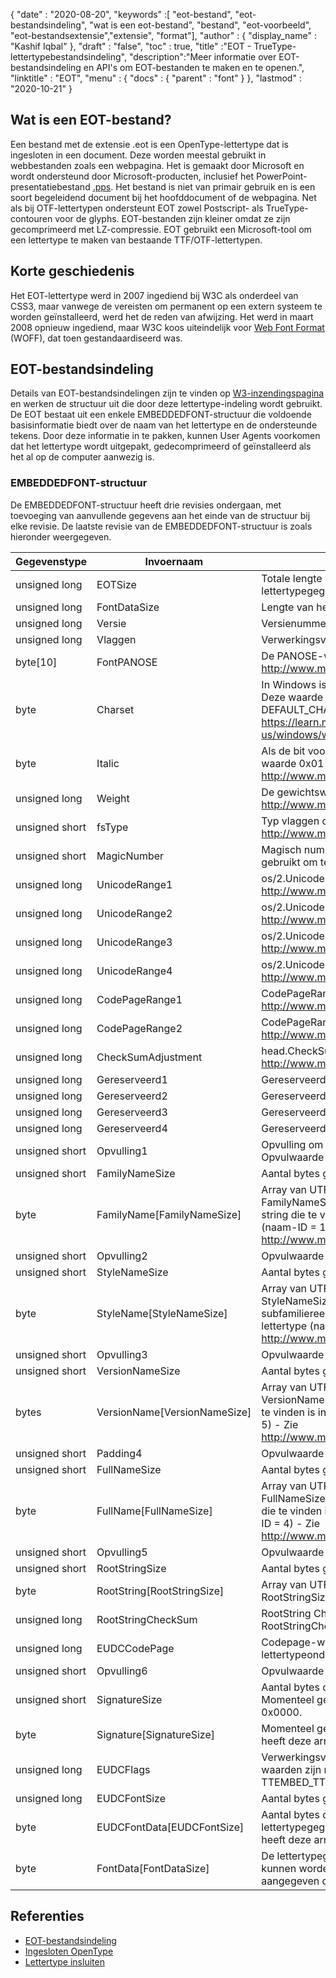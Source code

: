 {
  "date" : "2020-08-20",
  "keywords" :[ "eot-bestand", "eot-bestandsindeling", "wat is een eot-bestand", "bestand", "eot-voorbeeld", "eot-bestandsextensie","extensie", "format"],
  "author" : {
    "display_name" : "Kashif Iqbal"
},
  "draft" : "false",
  "toc" : true,
  "title" :"EOT - TrueType-lettertypebestandsindeling",
  "description":"Meer informatie over EOT-bestandsindeling en API's om EOT-bestanden te maken en te openen.",
  "linktitle" : "EOT",
  "menu" : {
    "docs" : {
      "parent" : "font"
}
},
  "lastmod" : "2020-10-21"
}

## Wat is een EOT-bestand?

Een bestand met de extensie .eot is een OpenType-lettertype dat is ingesloten in een document. Deze worden meestal gebruikt in webbestanden zoals een webpagina. Het is gemaakt door Microsoft en wordt ondersteund door Microsoft-producten, inclusief het PowerPoint-presentatiebestand [.pps](/nl/presentation/pps). Het bestand is niet van primair gebruik en is een soort begeleidend document bij het hoofddocument of de webpagina. Net als bij OTF-lettertypen ondersteunt EOT zowel Postscript- als TrueType-contouren voor de glyphs. EOT-bestanden zijn kleiner omdat ze zijn gecomprimeerd met LZ-compressie. EOT gebruikt een Microsoft-tool om een lettertype te maken van bestaande TTF/OTF-lettertypen.

## Korte geschiedenis

Het EOT-lettertype werd in 2007 ingediend bij W3C als onderdeel van CSS3, maar vanwege de vereisten om permanent op een extern systeem te worden geïnstalleerd, werd het de reden van afwijzing. Het werd in maart 2008 opnieuw ingediend, maar W3C koos uiteindelijk voor [Web Font Format](/nl/font/woff/) (WOFF), dat toen gestandaardiseerd was.

## EOT-bestandsindeling

Details van EOT-bestandsindelingen zijn te vinden op [W3-inzendingspagina](https://www.w3.org/Submission/EOT/#FileFormat) en werken de structuur uit die door deze lettertype-indeling wordt gebruikt. De EOT bestaat uit een enkele EMBEDDEDFONT-structuur die voldoende basisinformatie biedt over de naam van het lettertype en de ondersteunde tekens. Door deze informatie in te pakken, kunnen User Agents voorkomen dat het lettertype wordt uitgepakt, gedecomprimeerd of geïnstalleerd als het al op de computer aanwezig is.

### EMBEDDEDFONT-structuur
De EMBEDDEDFONT-structuur heeft drie revisies ondergaan, met toevoeging van aanvullende gegevens aan het einde van de structuur bij elke revisie. De laatste revisie van de EMBEDDEDFONT-structuur is zoals hieronder weergegeven.

|Gegevenstype|Invoernaam|Beschrijving|
---|---|---|
|unsigned long|EOTSize|Totale lengte van de structuur in bytes (inclusief string- en lettertypegegevens)|
|unsigned long|FontDataSize|Lengte van het OpenType-lettertype (FontData) in bytes|
|unsigned long|Versie|Versienummer van dit formaat - 0x00020002|
|unsigned long|Vlaggen|Verwerkingsvlaggen|
|byte[10]|FontPANOSE|De PANOSE-waarde voor dit lettertype - zie http://www.microsoft.com/typography/otspec/os2.htm#pan|
|byte|Charset|In Windows is dit afgeleid van TEXTMETRIC.tmCharSet. Deze waarde geeft de tekenset van het lettertype aan. DEFAULT_CHARSET (0x01) geeft geen voorkeur aan. - Zie https://learn.microsoft.com/en-us/windows/win32/api/wingdi/ns-wingdi-textmetrica|
|byte|Italic|Als de bit voor ITALIC is ingesteld in OS/2.fsSelection, is de waarde 0x01 - Zie http://www.microsoft.com/typography/otspec/os2.htm#fss|
|unsigned long|Weight|De gewichtswaarde voor dit lettertype - zie http://www.microsoft.com/typography/otspec/os2.htm#wtc|
|unsigned short|fsType|Typ vlaggen die informatie geven over insluitrechten - zie http://www.microsoft.com/typography/otspec/os2.htm#fst|
|unsigned short|MagicNumber|Magisch nummer voor EOT-bestand - 0x504C. Wordt gebruikt om te controleren op gegevenscorruptie.|
|unsigned long|UnicodeRange1|os/2.UnicodeRange1 (bits 0-31) - Zie http://www.microsoft.com/typography/otspec/os2.htm#ur|
|unsigned long|UnicodeRange2|os/2.UnicodeRange2 (bits 32-63) - Zie http://www.microsoft.com/typography/otspec/os2.htm#ur|
|unsigned long|UnicodeRange3|os/2.UnicodeRange3 (bits 64-95) - Zie http://www.microsoft.com/typography/otspec/os2.htm#ur|
|unsigned long|UnicodeRange4|os/2.UnicodeRange4 (bits 96-127) - Zie http://www.microsoft.com/typography/otspec/os2.htm#ur|
|unsigned long|CodePageRange1|CodePageRange1 (bits 0-31) - Zie http://www.microsoft.com/typography/otspec/os2.htm#cpr|
|unsigned long|CodePageRange2|CodePageRange2 (bits 32-63) - Zie http://www.microsoft.com/typography/otspec/os2.htm#cpr|
|unsigned long|CheckSumAdjustment|head.CheckSumAdjustment - Zie http://www.microsoft.com/typography/otspec/head.htm|
|unsigned long|Gereserveerd1|Gereserveerd - moet 0 zijn|
|unsigned long|Gereserveerd2|Gereserveerd - moet 0 zijn|
|unsigned long|Gereserveerd3|Gereserveerd - moet 0 zijn|
|unsigned long|Gereserveerd4|Gereserveerd - moet 0 zijn|
|unsigned short|Opvulling1|Opvulling om een lange uitlijning te behouden. Opvulwaarde moet altijd worden ingesteld op 0x0000.|
|unsigned short|FamilyNameSize|Aantal bytes gebruikt door de FamilyName-array|
|byte|FamilyName[FamilyNameSize]|Array van UTF-16 tekens met de lengte van FamilyNameSize-bytes. Dit is de Engelstalige Font Family-string die te vinden is in de naamtabel van het lettertype (naam-ID = 1) - Zie http://www.microsoft.com/typography/otspec/name.htm|
|unsigned short|Opvulling2|Opvulwaarde moet altijd op 0x0000 staan.|
|unsigned short|StyleNameSize|Aantal bytes gebruikt door de StyleName|
|byte|StyleName[StyleNameSize]|Array van UTF-16 tekens met de lengte van StyleNameSize-bytes. Dit is de Engelstalige Lettertype-subfamiliereeks die te vinden is in de naamtabel van het lettertype (naam-ID = 2) - Zie http://www.microsoft.com/typography/otspec/name.htm|
|unsigned short|Opvulling3|Opvulwaarde moet altijd worden ingesteld op 0x0000.|
|unsigned short|VersionNameSize|Aantal bytes gebruikt door VersionName|
|bytes|VersionName[VersionNameSize]|Array van UTF-16-tekens met de lengte van VersionNameSize-bytes. Dit is de Engelse versiereeks die te vinden is in de naamtabel van het lettertype (naam-ID = 5) - Zie http://www.microsoft.com/typography/otspec/name.htm|
|unsigned short|Padding4|Opvulwaarde moet altijd worden ingesteld op 0x0000.|
|unsigned short|FullNameSize|Aantal bytes gebruikt door FullName|
|byte|FullName[FullNameSize]|Array van UTF-16-tekens met de lengte van FullNameSize-bytes. Dit is de Engelse volledige naamreeks die te vinden is in de naamtabel van het lettertype (naam-ID = 4) - Zie http://www.microsoft.com/typography/otspec/name.htm|
|unsigned short|Opvulling5|Opvulwaarde moet altijd worden ingesteld op 0x0000.|
|unsigned short|RootStringSize|Aantal bytes gebruikt door de RootString-array|
|byte|RootString[RootStringSize]|Array van UTF-16-tekens met de lengte van RootStringSize-bytes.|
|unsigned long|RootStringCheckSum|RootString CheckSum-waarde. Zie het algoritme om RootStringChecksum hieronder te verwerken.|
|unsigned long|EUDCCodePage|Codepage-waarde nodig voor EUDC-lettertypeondersteuning.|
|unsigned short|Opvulling6|Opvulwaarde moet altijd worden ingesteld op 0x0000.|
|unsigned short|SignatureSize|Aantal bytes dat door de Signature-array wordt gebruikt. Momenteel gereserveerd en moet worden ingesteld op 0x0000.|
|byte|Signature[SignatureSize]|Momenteel gereserveerd. Als de SignatureSize 0x0000 is, heeft deze array geen lengte.|
|unsigned long|EUDCFlags|Verwerkingsvlaggen voor het EUDC-lettertype. Typische waarden zijn mogelijk TTEMBED_XORENCRYPTDATA en TTEMBED_TTCOMPRESSED.|
|unsigned long|EUDCFontSize|Aantal bytes gebruikt door de Signature-array.|
|byte|EUDCFontData[EUDCFontSize]|Aantal bytes dat is gebruikt voor de EUDC-lettertypegegevens. Als de EUDCFontSize 0x00000000 is, heeft deze array geen lengte.|
|byte|FontData[FontDataSize]|De lettertypegegevens voor dit EOT-bestand. De gegevens kunnen worden gecomprimeerd of XOR-gecodeerd zoals aangegeven door de verwerkingsvlaggen.|

## Referenties

* [EOT-bestandsindeling](https://www.w3.org/Submission/EOT/)
* [Ingesloten OpenType](https://en.wikipedia.org/wiki/Embedded_OpenType)
* [Lettertype insluiten](https://en.wikipedia.org/wiki/Font_embedding)

